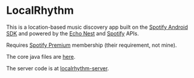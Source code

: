 LocalRhythm
===========

This is a location-based music discovery app built on the [Spotify Android SDK](https://developer.spotify.com/technologies/spotify-android-sdk/) and powered by the [Echo Nest](https://developer.echonest.com/) and [Spotify](https://developer.spotify.com/) APIs.

Requires [Spotify Premium](https://www.spotify.com/us/premium/) membership (their requirement, not mine).

The core java files are [here](https://github.com/mdholloway/LocalRhythm/tree/master/app/src/main/java/co/hollowlog/localrhythm).

The server code is at [localrhythm-server](https://github.com/mdholloway/localrhythm-server/).
